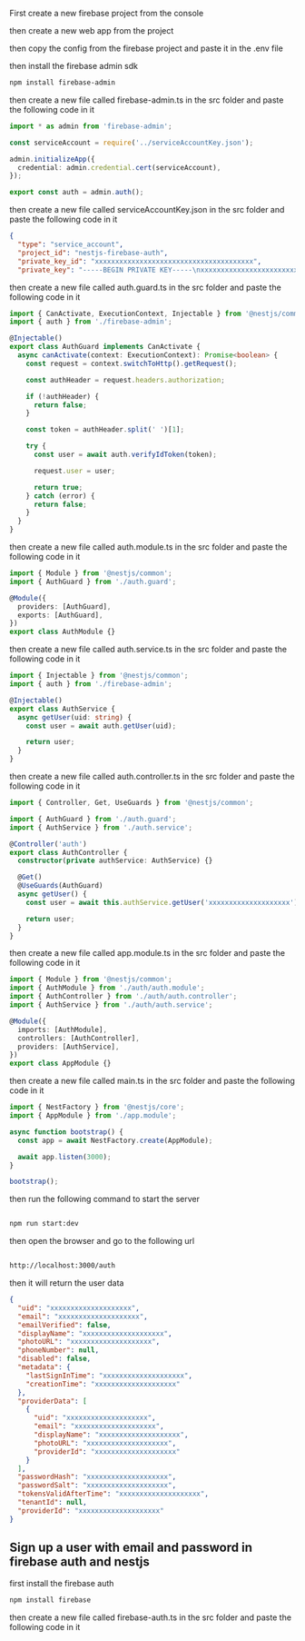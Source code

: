 First create a new firebase project from the console

then create a new web app from the project

then copy the config from the firebase project and paste it in the .env file

then install the firebase admin sdk

```bash
npm install firebase-admin
```

then create a new file called firebase-admin.ts in the src folder and paste the following code in it

```ts
import * as admin from 'firebase-admin';

const serviceAccount = require('../serviceAccountKey.json');

admin.initializeApp({
  credential: admin.credential.cert(serviceAccount),
});

export const auth = admin.auth();
```

then create a new file called serviceAccountKey.json in the src folder and paste the following code in it

```json
{
  "type": "service_account",
  "project_id": "nestjs-firebase-auth",
  "private_key_id": "xxxxxxxxxxxxxxxxxxxxxxxxxxxxxxxxxxxxxxx",
  "private_key": "-----BEGIN PRIVATE KEY-----\nxxxxxxxxxxxxxxxxxxxxxxxxxxxxxx
```

then create a new file called auth.guard.ts in the src folder and paste the following code in it

```ts
import { CanActivate, ExecutionContext, Injectable } from '@nestjs/common';
import { auth } from './firebase-admin';

@Injectable()
export class AuthGuard implements CanActivate {
  async canActivate(context: ExecutionContext): Promise<boolean> {
    const request = context.switchToHttp().getRequest();

    const authHeader = request.headers.authorization;

    if (!authHeader) {
      return false;
    }

    const token = authHeader.split(' ')[1];

    try {
      const user = await auth.verifyIdToken(token);

      request.user = user;

      return true;
    } catch (error) {
      return false;
    }
  }
}
```

then create a new file called auth.module.ts in the src folder and paste the following code in it

```ts
import { Module } from '@nestjs/common';
import { AuthGuard } from './auth.guard';

@Module({
  providers: [AuthGuard],
  exports: [AuthGuard],
})
export class AuthModule {}
```

then create a new file called auth.service.ts in the src folder and paste the following code in it

```ts
import { Injectable } from '@nestjs/common';
import { auth } from './firebase-admin';

@Injectable()
export class AuthService {
  async getUser(uid: string) {
    const user = await auth.getUser(uid);

    return user;
  }
}
```

then create a new file called auth.controller.ts in the src folder and paste the following code in it

```ts
import { Controller, Get, UseGuards } from '@nestjs/common';

import { AuthGuard } from './auth.guard';
import { AuthService } from './auth.service';

@Controller('auth')
export class AuthController {
  constructor(private authService: AuthService) {}

  @Get()
  @UseGuards(AuthGuard)
  async getUser() {
    const user = await this.authService.getUser('xxxxxxxxxxxxxxxxxxxx');

    return user;
  }
}
```

then create a new file called app.module.ts in the src folder and paste the following code in it

```ts
import { Module } from '@nestjs/common';
import { AuthModule } from './auth/auth.module';
import { AuthController } from './auth/auth.controller';
import { AuthService } from './auth/auth.service';

@Module({
  imports: [AuthModule],
  controllers: [AuthController],
  providers: [AuthService],
})
export class AppModule {}
```

then create a new file called main.ts in the src folder and paste the following code in it

```ts
import { NestFactory } from '@nestjs/core';
import { AppModule } from './app.module';

async function bootstrap() {
  const app = await NestFactory.create(AppModule);

  await app.listen(3000);
}

bootstrap();
```

then run the following command to start the server

```bash

npm run start:dev
```

then open the browser and go to the following url

```bash

http://localhost:3000/auth
```

then it will return the user data

```json
{
  "uid": "xxxxxxxxxxxxxxxxxxxx",
  "email": "xxxxxxxxxxxxxxxxxxxx",
  "emailVerified": false,
  "displayName": "xxxxxxxxxxxxxxxxxxxx",
  "photoURL": "xxxxxxxxxxxxxxxxxxxx",
  "phoneNumber": null,
  "disabled": false,
  "metadata": {
    "lastSignInTime": "xxxxxxxxxxxxxxxxxxxx",
    "creationTime": "xxxxxxxxxxxxxxxxxxxx"
  },
  "providerData": [
    {
      "uid": "xxxxxxxxxxxxxxxxxxxx",
      "email": "xxxxxxxxxxxxxxxxxxxx",
      "displayName": "xxxxxxxxxxxxxxxxxxxx",
      "photoURL": "xxxxxxxxxxxxxxxxxxxx",
      "providerId": "xxxxxxxxxxxxxxxxxxxx"
    }
  ],
  "passwordHash": "xxxxxxxxxxxxxxxxxxxx",
  "passwordSalt": "xxxxxxxxxxxxxxxxxxxx",
  "tokensValidAfterTime": "xxxxxxxxxxxxxxxxxxxx",
  "tenantId": null,
  "providerId": "xxxxxxxxxxxxxxxxxxxx"
}
```

## Sign up a user with email and password in firebase auth and nestjs

first install the firebase auth

```bash
npm install firebase
```

then create a new file called firebase-auth.ts in the src folder and paste the following code in it
